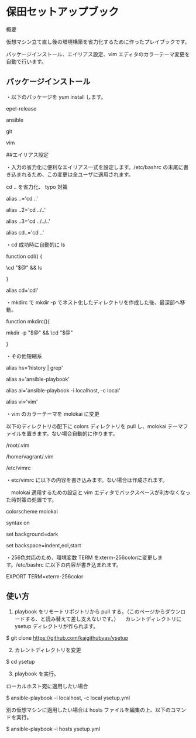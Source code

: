 保田セットアップブック
====
概要

仮想マシン立て直し後の環境構築を省力化するために作ったプレイブックです。

パッケージインストール、エイリアス設定、vim エディタのカラーテーマ変更を自動で行います。


## パッケージインストール

・以下のパッケージを yum install します。

epel-release

ansible

git

vim


##エイリアス設定

・入力の省力化に便利なエイリアス一式を設定します。/etc/bashrc の末尾に書き込まれるため、この変更は全ユーザに適用されます。

cd .. を省力化、 typo 対策

alias ..='cd ..'

alias ..2='cd ../..'

alias ..3='cd ../../..'

alias cd..='cd ..'


・cd 成功時に自動的に ls

function cdl() {

  \cd "$@" && ls
  
}

alias cd='cdl'


・mkdirc で mkdir -p でネスト化したディレクトリを作成した後、最深部へ移動。

function mkdirc(){

  mkdir -p "$@" && \cd "$@"
  
}


・その他短縮系

alias hs='history | grep'

alias a='ansible-playbook'

alias al='ansible-playbook -i localhost, -c local'

alias vi='vim'


・vim のカラーテーマを molokai に変更

以下のディレクトリの配下に colors ディレクトリを pull し、molokai テーマファイルを置きます。ない場合自動的に作ります。

/root/.vim

/home/vagrant/.vim

/etc/vimrc


・etc/vimrc に以下の内容を書き込みます。ない場合は作成されます。

　molokai 適用するための設定と vim エディタでバックスペースが利かなくなった時対策の処置です。
 
colorscheme molokai

syntax on

set background=dark

set backspace=indent,eol,start


・256色対応のため、環境変数 TERM をxterm-256colorに変更します。/etc/bashrc に以下の内容が書き込まれます。

EXPORT TERM=xterm-256color



## 使い方

1. playbook をリモートリポジトリから pull する。（このページからダウンロードする、と読み替えて差し支えないです。）
　カレントディレクトリに ysetup ディレクトリが作られます。
 
$ git clone https://github.com/kaigithubyas/ysetup

2. カレントディレクトリを変更

$ cd ysetup

3. playbook を実行。

ローカルホスト宛に適用したい場合

$ ansible-playbook -i localhost, -c local ysetup.yml

別の仮想マシンに適用したい場合は hosts ファイルを編集の上、以下のコマンドを実行。

$ ansible-playbook -i hosts ysetup.yml
